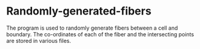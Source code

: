 # Randomly-generated-fibers
The program is used to randomly generate fibers between a cell and boundary. The co-ordinates of each of the fiber and the intersecting points are stored in various files. 
